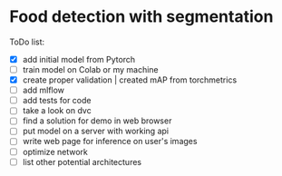 # Food detection with segmentation

ToDo list:
- [x] add initial model from Pytorch
- [ ] train model on Colab or my machine
- [x] create proper validation | created mAP from torchmetrics
- [ ] add mlflow
- [ ] add tests for code
- [ ] take a look on dvc
- [ ] find a solution for demo in web browser
- [ ] put model on a server with working api
- [ ] write web page for inference on user's images
- [ ] optimize network
- [ ] list other potential architectures 
